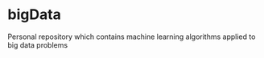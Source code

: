 # bigData
Personal repository which contains machine learning algorithms applied to big data problems
